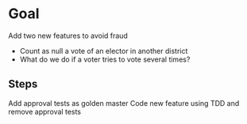 # Goal

Add two new features to avoid fraud
- Count as null a vote of an elector in another district
- What do we do if a voter tries to vote several times?

## Steps
Add approval tests as golden master
Code new feature using TDD and remove approval tests
